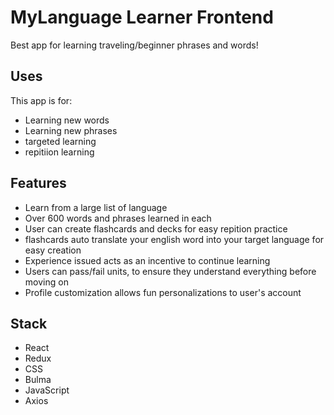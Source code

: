 # MyLanguage Learner Frontend

Best app for learning traveling/beginner phrases and words!

## Uses

This app is for:
* Learning new words
* Learning new phrases
* targeted learning
* repitiion learning

## Features

* Learn from a large list of language
* Over 600 words and phrases learned in each
* User can create flashcards and decks for easy repition practice
* flashcards auto translate your english word into your target language for easy creation
* Experience issued acts as an incentive to continue learning
* Users can pass/fail units, to ensure they understand everything before moving on
* Profile customization allows fun personalizations to user's account

## Stack
* React
* Redux
* CSS
* Bulma
* JavaScript
* Axios
